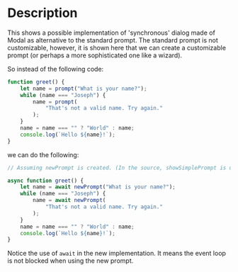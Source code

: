 # Description

This shows a possible implementation of 'synchronous' dialog made of Modal
as alternative to the standard prompt. The standard prompt is not customizable,
however, it is shown here that we can create a customizable prompt (or perhaps
a more sophisticated one like a wizard).

So instead of the following code:

```js
function greet() {
    let name = prompt("What is your name?");
    while (name === "Joseph") {
        name = prompt(
            "That's not a valid name. Try again."
        );
    }
    name = name === "" ? "World" : name;
    console.log(`Hello ${name}!`);
}
```

we can do the following:

```js
// Assuming newPrompt is created. (In the source, showSimplePrompt is used.)

async function greet() {
    let name = await newPrompt("What is your name?");
    while (name === "Joseph") {
        name = await newPrompt(
            "That's not a valid name. Try again."
        );
    }
    name = name === "" ? "World" : name;
    console.log(`Hello ${name}!`);
}
```

Notice the use of `await` in the new implementation. It means the event loop
is not blocked when using the new prompt.
